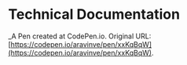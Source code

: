 # Technical Documentation
 _A Pen created at CodePen.io. Original URL: [https://codepen.io/aravinve/pen/xxKqBqW](https://codepen.io/aravinve/pen/xxKqBqW).

 